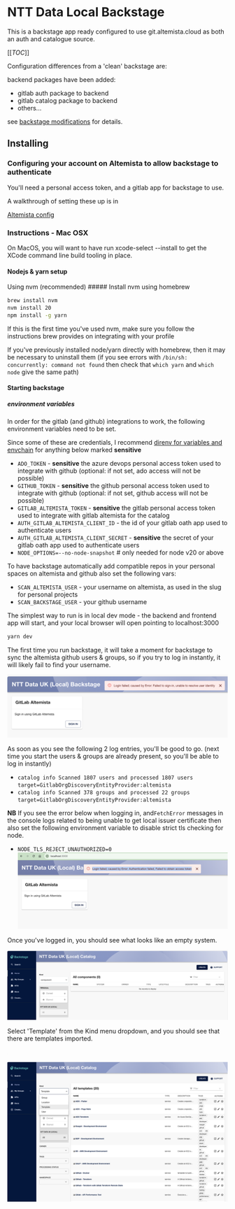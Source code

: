 # NTT Data Local Backstage

This is a backstage app ready configured to use git.altemista.cloud as both an auth and catalogue source.

[[_TOC_]]

Configuration differences from a 'clean' backstage are:

backend packages have been added:

* gitlab auth package to backend
* gitlab catalog package to backend
* others...

see [backstage modifications](./modifications.md) for details.


## Installing


### Configuring your account on Altemista to allow backstage to authenticate
You'll need a personal access token, and a gitlab app for backstage to use.

A walkthrough of setting these up is in

[Altemista config](./altemista-config.md)

### Instructions - Mac OSX
On MacOS, you will want to have run xcode-select --install to get the XCode command line build tooling in place.

#### Nodejs & yarn setup
Using nvm (recommended)
##### Install nvm
using homebrew
```bash
brew install nvm
nvm install 20
npm install -g yarn
```
If this is the first time you've used nvm, make sure you follow the instructions brew provides on integrating with your profile

If you've previously installed node/yarn directly with homebrew, then it may be necessary to uninstall them
(if you see errors with `/bin/sh: concurrently: command not found` then check that `which yarn` and `which node` give the same path)

#### Starting backstage

##### environment variables
In order for the gitlab (and github) integrations to work, the following environment variables need to be set.

Since some of these are credentials, I recommend [direnv for variables and envchain](./using-direnv-and-envchain.md) for anything below marked **sensitive**

* `ADO_TOKEN` - **sensitive** the azure devops personal access token used to integrate with github (optional: if not set, ado access will not be possible)
* `GITHUB_TOKEN` - **sensitive** the github personal access token used to integrate with github (optional: if not set, github access will not be possible)
* `GITLAB_ALTEMISTA_TOKEN` - **sensitive** the gitlab personal access token used to integrate with gitlab altemista for the catalog
* `AUTH_GITLAB_ALTEMISTA_CLIENT_ID` - the id of your gitlab oath app used to authenticate users
* `AUTH_GITLAB_ALTEMISTA_CLIENT_SECRET` - **sensitive** the secret of your gitlab oath app used to authenticate users
* `NODE_OPTIONS=--no-node-snapshot` # only needed for node v20 or above

To have backstage automatically add compatible repos in your personal spaces on altemista and github also set the following vars:

* `SCAN_ALTEMISTA_USER` - your username on altemista, as used in the slug for personal projects
* `SCAN_BACKSTAGE_USER` - your github username

The simplest way to run is in local dev mode - the backend and frontend app will start, and your local browser will open pointing to localhost:3000

```bash
yarn dev
```

The first time you run backstage, it will take a moment for backstage to sync the altemista github users & groups, so if you try to log in instantly, it will likely fail to find your username.

![failed login screenshot](./images/failed-login.png "Failed login due to user not found")

As soon as you see the following 2 log entries, you'll be good to go.
(next time you start the users & groups are already present, so you'll be able to log in instantly)

* `catalog info Scanned 1807 users and processed 1807 users target=GitlabOrgDiscoveryEntityProvider:altemista`
* `catalog info Scanned 378 groups and processed 22 groups target=GitlabOrgDiscoveryEntityProvider:altemista`

**NB**
If you see the error below when logging in, and`FetchError` messages in the console logs related to being unable to get local issuer certificate
then also set the following environment variable to disable strict tls checking for node.
* `NODE_TLS_REJECT_UNAUTHORIZED=0`
![access token error](./images/access-token-error.png)

Once you've logged in, you should see what looks like an empty system.

![successful login screenshot](./images/initial-page.png "Successful login")

Select 'Template' from the Kind menu dropdown, and you should see that there are templates imported.

![template dropdown](./images/kind-selection.png)

![templates populated](./images/templates.png)

